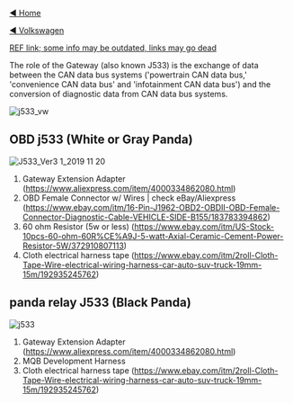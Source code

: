 [◄ Home](https://github.com/commaai/openpilot/wiki)

[◄ Volkswagen](https://github.com/commaai/openpilot/wiki/Volkswagen)

[REF link; some info may be outdated, links may go dead](https://community.comma.ai/wiki/index.php/J533_Sniffing_Cable)

The role of the Gateway (also known J533) is the exchange of data between the CAN data bus systems ('powertrain CAN data bus,' 'convenience CAN data bus' and 'infotainment CAN data bus') and the conversion of diagnostic data from CAN data bus systems.

![j533_vw](https://user-images.githubusercontent.com/61742003/87466641-a0d8ce80-c5e4-11ea-8030-c28e031b9d5e.png)

## OBD j533 (White or Gray Panda)
![J533_Ver3 1_2019 11 20](https://user-images.githubusercontent.com/61742003/87466638-a0d8ce80-c5e4-11ea-9a8d-9346a46cb4f4.png)

1. Gateway Extension Adapter (https://www.aliexpress.com/item/4000334862080.html)
2. OBD Female Connector w/ Wires | check eBay/Aliexpress (https://www.ebay.com/itm/16-Pin-J1962-OBD2-OBDII-OBD-Female-Connector-Diagnostic-Cable-VEHICLE-SIDE-B155/183783394862)
3. 60 ohm Resistor (5w or less) (https://www.ebay.com/itm/US-Stock-10pcs-60-ohm-60R%CE%A9J-5-watt-Axial-Ceramic-Cement-Power-Resistor-5W/372910807113)
4. Cloth electrical harness tape (https://www.ebay.com/itm/2roll-Cloth-Tape-Wire-electrical-wiring-harness-car-auto-suv-truck-19mm-15m/192935245762)

## panda relay J533 (Black Panda)
![j533](https://user-images.githubusercontent.com/61742003/87466636-a0403800-c5e4-11ea-9ed3-ea4dcb38f5e4.png)

1. Gateway Extension Adapter (https://www.aliexpress.com/item/4000334862080.html)
2. MQB Development Harness
3. Cloth electrical harness tape (https://www.ebay.com/itm/2roll-Cloth-Tape-Wire-electrical-wiring-harness-car-auto-suv-truck-19mm-15m/192935245762)